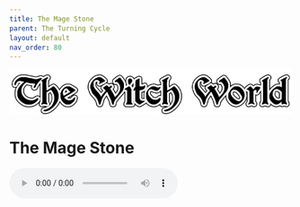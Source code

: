 ```yaml
---
title: The Mage Stone
parent: The Turning Cycle
layout: default
nav_order: 80
---
```


![Witch World](../../assets/img/swiat_czarownic.png "Witch World")

# The Mage Stone

<audio controls>
	 <source src="../../assets/mp3/godai_w_swiecie_czarownic_odcinek_19.mp3" type="audio/mpeg">
		Your browser does not support the audio element.
</audio> 
